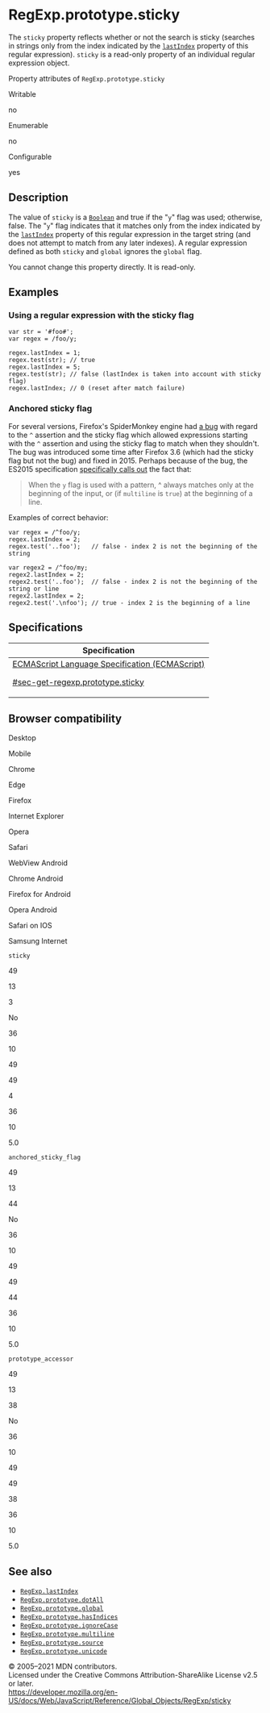 # RegExp.prototype.sticky

The `sticky` property reflects whether or not the search is sticky (searches in strings only from the index indicated by the [`lastIndex`](lastindex) property of this regular expression). `sticky` is a read-only property of an individual regular expression object.

Property attributes of `RegExp.prototype.sticky`

Writable

no

Enumerable

no

Configurable

yes

## Description

The value of `sticky` is a [`Boolean`](../boolean) and true if the "`y`" flag was used; otherwise, false. The "`y`" flag indicates that it matches only from the index indicated by the [`lastIndex`](lastindex) property of this regular expression in the target string (and does not attempt to match from any later indexes). A regular expression defined as both `sticky` and `global` ignores the `global` flag.

You cannot change this property directly. It is read-only.

## Examples

### Using a regular expression with the sticky flag

    var str = '#foo#';
    var regex = /foo/y;

    regex.lastIndex = 1;
    regex.test(str); // true
    regex.lastIndex = 5;
    regex.test(str); // false (lastIndex is taken into account with sticky flag)
    regex.lastIndex; // 0 (reset after match failure)

### Anchored sticky flag

For several versions, Firefox's SpiderMonkey engine had [a bug](https://bugzilla.mozilla.org/show_bug.cgi?id=773687) with regard to the `^` assertion and the sticky flag which allowed expressions starting with the `^` assertion and using the sticky flag to match when they shouldn't. The bug was introduced some time after Firefox 3.6 (which had the sticky flag but not the bug) and fixed in 2015. Perhaps because of the bug, the ES2015 specification [specifically calls out](https://www.ecma-international.org/ecma-262/7.0/index.html#sec-assertion) the fact that:

> When the `y` flag is used with a pattern, ^ always matches only at the beginning of the input, or (if `multiline` is `true`) at the beginning of a line.

Examples of correct behavior:

    var regex = /^foo/y;
    regex.lastIndex = 2;
    regex.test('..foo');   // false - index 2 is not the beginning of the string

    var regex2 = /^foo/my;
    regex2.lastIndex = 2;
    regex2.test('..foo');  // false - index 2 is not the beginning of the string or line
    regex2.lastIndex = 2;
    regex2.test('.\nfoo'); // true - index 2 is the beginning of a line

## Specifications

<table><thead><tr class="header"><th>Specification</th></tr></thead><tbody><tr class="odd"><td><a href="https://tc39.es/ecma262/#sec-get-regexp.prototype.sticky">ECMAScript Language Specification (ECMAScript) 
<br/>

<span class="small">#sec-get-regexp.prototype.sticky</span></a></td></tr></tbody></table>

## Browser compatibility

Desktop

Mobile

Chrome

Edge

Firefox

Internet Explorer

Opera

Safari

WebView Android

Chrome Android

Firefox for Android

Opera Android

Safari on IOS

Samsung Internet

`sticky`

49

13

3

No

36

10

49

49

4

36

10

5.0

`anchored_sticky_flag`

49

13

44

No

36

10

49

49

44

36

10

5.0

`prototype_accessor`

49

13

38

No

36

10

49

49

38

36

10

5.0

## See also

-   [`RegExp.lastIndex`](lastindex)
-   [`RegExp.prototype.dotAll`](dotall)
-   [`RegExp.prototype.global`](global)
-   [`RegExp.prototype.hasIndices`](hasindices)
-   [`RegExp.prototype.ignoreCase`](ignorecase)
-   [`RegExp.prototype.multiline`](multiline)
-   [`RegExp.prototype.source`](source)
-   [`RegExp.prototype.unicode`](unicode)

© 2005–2021 MDN contributors.  
Licensed under the Creative Commons Attribution-ShareAlike License v2.5 or later.  
<a href="https://developer.mozilla.org/en-US/docs/Web/JavaScript/Reference/Global_Objects/RegExp/sticky" class="_attribution-link">https://developer.mozilla.org/en-US/docs/Web/JavaScript/Reference/Global_Objects/RegExp/sticky</a>
